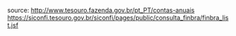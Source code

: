 source: 
http://www.tesouro.fazenda.gov.br/pt_PT/contas-anuais
https://siconfi.tesouro.gov.br/siconfi/pages/public/consulta_finbra/finbra_list.jsf
